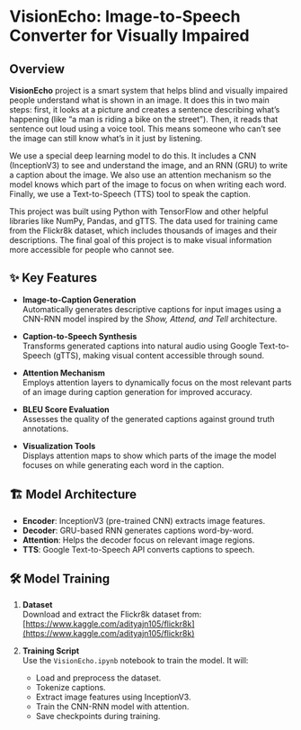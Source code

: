 # VisionEcho: Image-to-Speech Converter for Visually Impaired 

## Overview

**VisionEcho** project is a smart system that helps blind and visually impaired people understand what is shown in an image. It does this in two main steps: first, it looks at a picture and creates a sentence describing what’s happening (like “a man is riding a bike on the street”). Then, it reads that sentence out loud using a voice tool. This means someone who can’t see the image can still know what’s in it just by listening.

We use a special deep learning model to do this. It includes a CNN (InceptionV3) to see and understand the image, and an RNN (GRU) to write a caption about the image. We also use an attention mechanism so the model knows which part of the image to focus on when writing each word. Finally, we use a Text-to-Speech (TTS) tool to speak the caption.

This project was built using Python with TensorFlow and other helpful libraries like NumPy, Pandas, and gTTS. The data used for training came from the Flickr8k dataset, which includes thousands of images and their descriptions. The final goal of this project is to make visual information more accessible for people who cannot see.


## ✨ Key Features

- **Image-to-Caption Generation**  
  Automatically generates descriptive captions for input images using a CNN-RNN model inspired by the *Show, Attend, and Tell* architecture.

- **Caption-to-Speech Synthesis**  
  Transforms generated captions into natural audio using Google Text-to-Speech (gTTS), making visual content accessible through sound.

- **Attention Mechanism**  
  Employs attention layers to dynamically focus on the most relevant parts of an image during caption generation for improved accuracy.

- **BLEU Score Evaluation**  
  Assesses the quality of the generated captions against ground truth annotations.

- **Visualization Tools**  
  Displays attention maps to show which parts of the image the model focuses on while generating each word in the caption.


## 🏗️ Model Architecture

- **Encoder**: InceptionV3 (pre-trained CNN) extracts image features.
- **Decoder**: GRU-based RNN generates captions word-by-word.
- **Attention**: Helps the decoder focus on relevant image regions.
- **TTS**: Google Text-to-Speech API converts captions to speech.


## 🛠️ Model Training

1. **Dataset**  
   Download and extract the Flickr8k dataset from:  
   [https://www.kaggle.com/adityajn105/flickr8k](https://www.kaggle.com/adityajn105/flickr8k)

2. **Training Script**  
   Use the `VisionEcho.ipynb` notebook to train the model. It will:
   - Load and preprocess the dataset.
   - Tokenize captions.
   - Extract image features using InceptionV3.
   - Train the CNN-RNN model with attention.
   - Save checkpoints during training.
